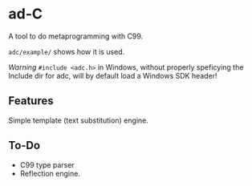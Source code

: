 ad-C
====

A tool to do metaprogramming with C99.

`adc/example/` shows how it is used.

_Warning_ `#include <adc.h>` in Windows, without properly speficying the Include dir for adc, will by default load a Windows SDK header!

Features
--------
Simple template (text substitution) engine.

To-Do
-----
- C99 type parser
- Reflection engine.
